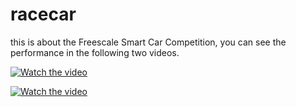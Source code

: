 # racecar
this is about the Freescale Smart Car Competition, you can see the performance in the following two videos.

[![Watch the video](http://img.youtube.com/vi/LblIDkdX-g0/0.jpg)](http://www.youtube.com/watch?v=LblIDkdX-g0)

[![Watch the video](http://img.youtube.com/vi/VAP-VWEdoO4/0.jpg)](http://www.youtube.com/watch?v=VAP-VWEdoO4)
